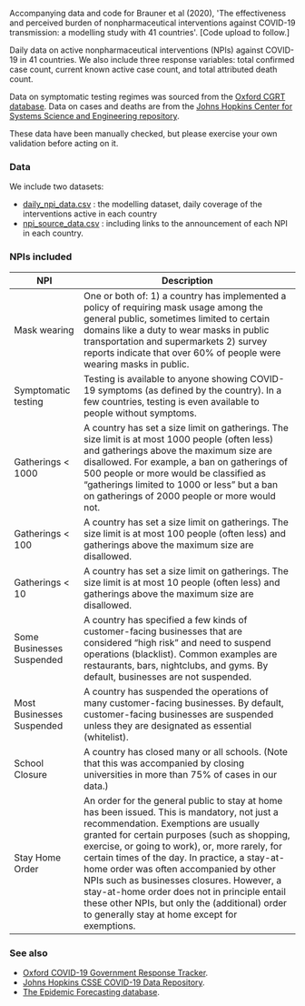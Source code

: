 Accompanying data and code for Brauner et al (2020), 'The effectiveness and perceived burden of nonpharmaceutical interventions against COVID-19 transmission: a modelling study with 41 countries'. \[Code upload to follow.\]

Daily data on active nonpharmaceutical interventions (NPIs) against COVID-19 in 41 countries. We also include three response variables: total confirmed case count, current known active case count, and total attributed death count.

Data on symptomatic testing regimes was sourced from the [Oxford CGRT database](https://github.com/OxCGRT/covid-policy-tracker). Data on cases and deaths are from the [Johns Hopkins Center for Systems Science and Engineering repository]((https://github.com/CSSEGISandData/COVID-19)).

These data have been manually checked, but please exercise your own validation before acting on it.

### Data

We include two datasets:

* [daily_npi_data.csv](https://github.com/robust-npis/covid-19-npis/blob/master/data/daily_npi_data.csv) : the modelling dataset, daily coverage of the interventions active in each country
* [npi_source_data.csv](https://github.com/robust-npis/covid-19-npis/blob/master/data/npi_source_data.csv) : including links to the announcement of each NPI in each country.


### NPIs included

| NPI                       | Description |
|---------------------------|-------------------------------------------------------------------------------------------------------------------------------------------------------------------------------------------------------------------------------------------------------------------------------------------------------------------------------------------------------------------------------------------------------------------------------------------------------------------------------------------------------------------------------------|
| Mask wearing              | One or both of:  1) a country has implemented a policy of requiring mask usage among the general public, sometimes limited to certain domains like a duty to wear masks in public transportation and supermarkets  2) survey reports indicate that over 60% of people were wearing masks in public.|
| Symptomatic testing       | Testing is available to anyone showing COVID-19 symptoms (as defined by the country). In a few countries, testing is even available to people without symptoms. |
| Gatherings < 1000         | A country has set a size limit on gatherings. The size limit is at most 1000 people (often less) and gatherings above the maximum size are disallowed. For example, a ban on gatherings of 500 people or more would be classified as “gatherings limited to 1000 or less” but a ban on gatherings of 2000 people or more would not. |
| Gatherings < 100          | A country has set a size limit on gatherings. The size limit is at most 100 people (often less) and gatherings above the maximum size are disallowed.|
| Gatherings < 10           | A country has set a size limit on gatherings. The size limit is at most 10 people (often less) and gatherings above the maximum size are disallowed. |
| Some Businesses Suspended | A country has specified a few kinds of customer-facing businesses that are considered “high risk” and need to suspend operations (blacklist). Common examples are restaurants, bars, nightclubs, and gyms. By default, businesses are not suspended.  |
| Most Businesses Suspended | A country has suspended the operations of many customer-facing businesses. By default, customer-facing businesses are suspended unless they are designated as essential (whitelist). |
| School Closure            | A country has closed many or all schools. (Note that this was accompanied by closing universities in more than 75% of cases in our data.) |
| Stay Home Order           | An order for the general public to stay at home has been issued. This is mandatory, not just a recommendation. Exemptions are usually granted for certain purposes (such as shopping, exercise, or going to work), or, more rarely, for certain times of the day. In practice, a stay-at-home order was often accompanied by other NPIs such as businesses closures. However, a stay-at-home order does not in principle entail these other NPIs,  but only the (additional) order to generally stay at home except for exemptions. |

### See also

* [Oxford COVID-19 Government Response Tracker](https://github.com/OxCGRT/covid-policy-tracker).
* [Johns Hopkins CSSE COVID-19 Data Repository](https://github.com/CSSEGISandData/COVID-19).
* [The Epidemic Forecasting database](http://epidemicforecasting.org/containment).
